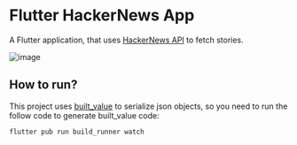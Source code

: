 # Flutter HackerNews App

A Flutter application, that uses [HackerNews API](https://github.com/HackerNews/API) to fetch stories.

![image](https://user-images.githubusercontent.com/502058/65087645-eb6dc800-d98c-11e9-9fe5-5ce3533675bf.png)

## How to run?

This project uses [built_value](https://pub.dev/packages/built_value) to serialize json objects, so you need to run the follow code to generate built_value code:

```
flutter pub run build_runner watch
```
